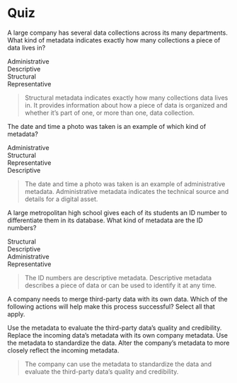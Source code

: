 # Quiz
A large company has several data collections across its many departments. What kind of metadata indicates exactly how many collections a piece of data lives in?

Administrative    
Descriptive   
Structural    
Representative    

> Structural metadata indicates exactly how many collections data lives in. It provides information about how a piece of data is organized and whether it’s part of one, or more than one, data collection. 

The date and time a photo was taken is an example of which kind of metadata?

Administrative    
Structural    
Representative    
Descriptive   

> The date and time a photo was taken is an example of administrative metadata. Administrative metadata indicates the technical source and details for a digital asset.

A large metropolitan high school gives each of its students an ID number to differentiate them in its database. What kind of metadata are the ID numbers?

Structural     
Descriptive    
Administrative     
Representative    

> The ID numbers are descriptive metadata. Descriptive metadata describes a piece of data or can be used to identify it at any time.

A company needs to merge third-party data with its own data. Which of the following actions will help make this process successful? Select all that apply.

Use the metadata to evaluate the third-party data’s quality and credibility.
Replace the incoming data’s metadata with its own company metadata.
Use the metadata to standardize the data.
Alter the company’s metadata to more closely reflect the incoming metadata.

> The company can use the metadata to standardize the data and evaluate the third-party data’s quality and credibility.



